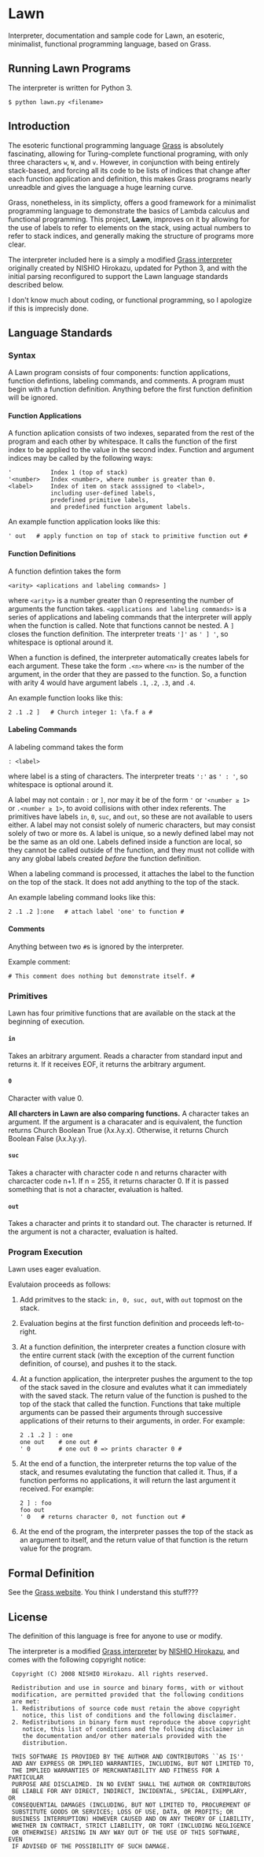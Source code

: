 # Lawn

Interpreter, documentation and sample code for Lawn, an esoteric, minimalist, functional programming language, based on Grass.

## Running Lawn Programs

The interpreter is written for Python 3.

    $ python lawn.py <filename>

## Introduction

The esoteric functional programming language [Grass](http://www.blue.sky.or.jp/grass/) is absolutely fascinating, allowing for Turing-complete functional programing, with only three characters `w`, `W`, and `v`. However, in conjunction with being entirely stack-based, and forcing all its code to be lists of indices that change after each function application and definition, this makes Grass programs nearly unreadble and gives the language a huge learning curve.

Grass, nonetheless, in its simplicty, offers a good framework for a minimalist programming language to demonstrate the basics of Lambda calculus and functional programming. This project, **Lawn**, improves on it by allowing for the use of labels to refer to elements on the stack, using actual numbers to refer to stack indices, and generally making the structure of programs more clear.

The interpreter included here is a simply a modified [Grass interpreter](https://web.archive.org/web/20151029091504/http://coderepos.org:80/share/browser/lang/python/grass/grass.py) originally created by NISHIO Hirokazu, updated for Python 3, and with the initial parsing reconfigured to support the Lawn language standards described below.

I don't know much about coding, or functional programming, so I apologize if this is imprecisly done.

## Language Standards

### Syntax

A Lawn program consists of four components: function applications, function defintions, labeling commands, and comments. A program must begin with a function definition. Anything before the first function definition will be ignored.

#### Function Applications

A function aplication consists of two indexes, separated from the rest of the program and each other by whitespace. It calls the function of the first index to be applied to the value in the second index. Function and argument indices may be called by the following ways:

    '           Index 1 (top of stack)
    '<number>   Index <number>, where number is greater than 0.
    <label>     Index of item on stack asssigned to <label>, 
                including user-defined labels, 
                predefined primitive labels, 
                and predefined function argument labels.

An example function application looks like this:

    ' out   # apply function on top of stack to primitive function out #

#### Function Definitions

A function defintion takes the form

    <arity> <aplications and labeling commands> ]

where `<arity>` is a number greater than 0 representing the number of arguments the function takes. `<applications and labeling commands>` is a series of applications and labeling commands that the interpreter will apply when the function is called. Note that functions cannot be nested. A `]` closes the function definition. The interpreter treats `']'` as `' ] '`, so whitespace is optional around it.

When a function is defined, the interpreter automatically creates labels for each argument. These take the form `.<n>` where `<n>` is the number of the argument, in the order that they are passed to the function. So, a function with arity 4 would have argument labels `.1`, `.2`, `.3`, and `.4`.

An example function looks like this:

    2 .1 .2 ]   # Church integer 1: \fa.f a #

#### Labeling Commands

A labeling command takes the form

    : <label>
    
where label is a sting of characters. The interpreter treats `':'` as `' : '`, so whitespace is optional around it.

A label may not contain `:` or `]`, nor may it be of the form `'` or `'<number ≥ 1>` or `.<number ≥ 1>`, to avoid collisions with other index referents. The primitives have labels `in`, `0`, `suc`, and `out`, so these are not available to users either. A label may not consist solely of numeric characters, but may consist solely of two or more `0`s.
A label is unique, so a newly defined label may not be the same as an old one. Labels defined inside a function are local, so they cannot be called outside of the function, and they must not collide with any any global labels created *before* the function definition.

When a labeling command is processed, it attaches the label to the function on the top of the stack. It does not add anything to the top of the stack.

An example labeling command looks like this:

    2 .1 .2 ]:one   # attach label 'one' to function #

#### Comments

Anything between two `#`s is ignored by the interpreter.

Example comment:

    # This comment does nothing but demonstrate itself. #

### Primitives

Lawn has four primitive functions that are available on the stack at the beginning of execution.

#### `in`

Takes an arbitrary argument. Reads a character from standard input and returns it. If it receives EOF, it returns the arbitrary argument.

#### `0`

Character with value 0.

**All charcters in Lawn are also comparing functions.** A character takes an argument. If the argument is a characater and is equivalent, the function returns Church Boolean True (λx.λy.x). Otherwise, it returns Church Boolean False (λx.λy.y).

#### `suc`

Takes a character with character code n and returns character with charcacter code n+1. If n = 255, it returns character 0. If it is passed something that is not a character, evaluation is halted.

#### `out`

Takes a character and prints it to standard out. The character is returned. If the argument is not a character, evaluation is halted.

### Program Execution

Lawn uses eager evaluation.

Evalutaion proceeds as follows:

1. Add primitves to the stack: `in, 0, suc, out`, with `out` topmost on the stack.
1. Evaluation begins at the first function definition and proceeds left-to-right.
1. At a function definition, the interpreter creates a function closure with the entire current stack (with the exception of the current function definition, of course), and pushes it to the stack.
1. At a function application, the interpreter pushes the argument to the top of the stack saved in the closure and evalutes what it can immediately with the saved stack. The return value of the function is pushed to the top of the stack that called the function. Functions that take multiple arguments can be passed their arguments through successive applications of their returns to their arguments, in order. For example:
    
    ```
    2 .1 .2 ] : one
    one out    # one out #
    ' 0        # one out 0 => prints character 0 #
    ```
    
1. At the end of a function, the interpreter returns the top value of the stack, and resumes evalutating the function that called it. Thus, if a function performs no applications, it will return the last argument it received. For example:

    ```
    2 ] : foo
    foo out
    ' 0   # returns character 0, not function out #
    ```

1. At the end of the program, the interpreter passes the top of the stack as an argument to itself, and the return value of that function is the return value for the program.

## Formal Definition

See the [Grass website](http://www.blue.sky.or.jp/grass/). You think I understand this stuff???

## License

The definition of this language is free for anyone to use or modify.

The interpreter is a modified [Grass interpreter](https://web.archive.org/web/20151029091504/http://coderepos.org:80/share/browser/lang/python/grass/grass.py) by [NISHIO Hirokazu](https://github.com/nishio), and comes with the following copyright notice:
```
 Copyright (C) 2008 NISHIO Hirokazu. All rights reserved.

 Redistribution and use in source and binary forms, with or without
 modification, are permitted provided that the following conditions
 are met:
 1. Redistributions of source code must retain the above copyright
    notice, this list of conditions and the following disclaimer.
 2. Redistributions in binary form must reproduce the above copyright
    notice, this list of conditions and the following disclaimer in
    the documentation and/or other materials provided with the
    distribution.

 THIS SOFTWARE IS PROVIDED BY THE AUTHOR AND CONTRIBUTORS ``AS IS''
 AND ANY EXPRESS OR IMPLIED WARRANTIES, INCLUDING, BUT NOT LIMITED TO,
 THE IMPLIED WARRANTIES OF MERCHANTABILITY AND FITNESS FOR A PARTICULAR
 PURPOSE ARE DISCLAIMED. IN NO EVENT SHALL THE AUTHOR OR CONTRIBUTORS
 BE LIABLE FOR ANY DIRECT, INDIRECT, INCIDENTAL, SPECIAL, EXEMPLARY, OR
 CONSEQUENTIAL DAMAGES (INCLUDING, BUT NOT LIMITED TO, PROCUREMENT OF
 SUBSTITUTE GOODS OR SERVICES; LOSS OF USE, DATA, OR PROFITS; OR
 BUSINESS INTERRUPTION) HOWEVER CAUSED AND ON ANY THEORY OF LIABILITY,
 WHETHER IN CONTRACT, STRICT LIABILITY, OR TORT (INCLUDING NEGLIGENCE
 OR OTHERWISE) ARISING IN ANY WAY OUT OF THE USE OF THIS SOFTWARE, EVEN
 IF ADVISED OF THE POSSIBILITY OF SUCH DAMAGE.
```
